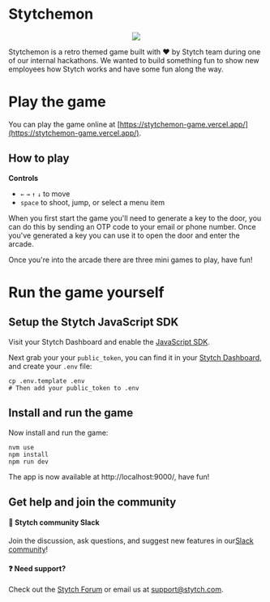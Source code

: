 # Stytchemon

<p align="center">
  <image src="public/sizzle.gif?")></image>
</p>

Stytchemon is a retro themed game built with :heart: by Stytch team during one of our internal hackathons. We wanted to build something fun to show new employees how Stytch works and have some fun along the way.

# Play the game
You can play the game online at [https://stytchemon-game.vercel.app/](https://stytchemon-game.vercel.app/).

## How to play

**Controls**
- `←` `→` `↑` `↓` to move
- `space` to shoot, jump, or select a menu item

When you first start the game you'll need to generate a key to the door, you can do this by sending an OTP code to your email or phone number. Once you've generated a key you can use it to open the door and enter the arcade.

Once you're into the arcade there are three mini games to play, have fun!

# Run the game yourself

## Setup the Stytch JavaScript SDK
Visit your Stytch Dashboard and enable the [JavaScript SDK](https://stytch.com/dashboard/sdk-configuration).

Next grab your  your `public_token`, you can find it in your [Stytch Dashboard](https://stytch.com/dashboard/api-keys), and create your `.env` file:
```
cp .env.template .env
# Then add your public_token to .env
```

## Install and run the game
Now install and run the game:

```
nvm use
npm install
npm run dev
```
The app is now available at http://localhost:9000/, have fun!

## Get help and join the community

#### :speech_balloon: Stytch community Slack

Join the discussion, ask questions, and suggest new features in our ​[Slack community](https://stytch.slack.com/join/shared_invite/zt-2f0fi1ruu-ub~HGouWRmPARM1MTwPESA)!

#### :question: Need support?

Check out the [Stytch Forum](https://forum.stytch.com/) or email us at [support@stytch.com](mailto:support@stytch.com).
